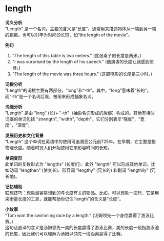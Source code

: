 # length

**词义分析**  
"Length" 是一个名词，主要的含义是“长度”，通常用来描述物体从一端到另一端的距离。也可以引申为时间的长短，如“the length of the movie”。

  

**例句**

  

1.  "The length of this table is two meters." (这张桌子的长度是两米。)
2.  "I was surprised by the length of his speech." (他演讲的长度让我感到惊讶。)
3.  "The length of the movie was three hours." (这部电影的长度是三小时。)

  

**词根分析**  
"Length"的词根主要有两部分，“long”和“-th”。其中，“long”意味着“长的”，而“-th”是一个名词后缀，被用来形成抽象名词。

  

**词缀分析**  
"Length" 是由 "long" (长)+ "-th"（抽象名词形成的后缀）构成的。其他有相似词缀的单词包括 "strength", "width", "depth"，它们分别表示“强度”，“宽度”，“深度”。

  

**发展历史和文化背景**  
"Length" 这个单词在英语中的使用可追溯至公元前725年。在早期，它主要是指物理长度。随着时贤人们开始使用它来形容时间的长短。

  

**单词变形**  
此单词的复数形式为 "lengths" (长度们)，此外 "length" 可以形成其他单词，比如动词 "lengthen" (使变长)、形容词 "lengthy" (冗长的) 和副词 "lengthily" (冗长地)。

  

**记忆辅助**  
联想技巧：想象最容易想到的与长度有关的物品。比如，可以想象一把尺，它是用来衡量长度的工具，就能帮助你记住“length”的含义是“长度”。

  

**小故事**  
"Tom won the swimming race by a length." (汤姆领先一个身位赢得了游泳比赛。)  
这句话直译的含义是汤姆领先一美的长度赢得了游泳比赛，美的长度一般指游泳池的长度，因此我们可以理解为汤姆以领先一段距离赢得了比赛。
